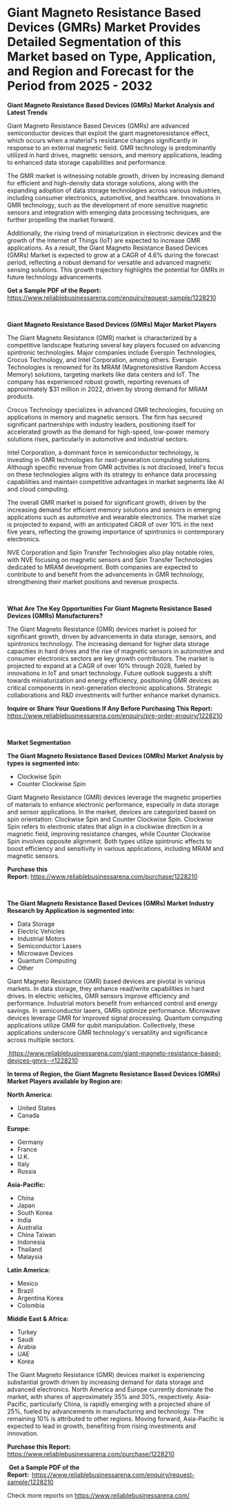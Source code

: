 <p><h1>Giant Magneto Resistance Based Devices (GMRs) Market Provides Detailed Segmentation of this Market based on Type, Application, and Region and Forecast for the Period from 2025 - 2032</h1></p><p><strong>Giant Magneto Resistance Based Devices (GMRs) Market Analysis and Latest Trends</strong></p>
<p><p>Giant Magneto Resistance Based Devices (GMRs) are advanced semiconductor devices that exploit the giant magnetoresistance effect, which occurs when a material's resistance changes significantly in response to an external magnetic field. GMR technology is predominantly utilized in hard drives, magnetic sensors, and memory applications, leading to enhanced data storage capabilities and performance. </p><p>The GMR market is witnessing notable growth, driven by increasing demand for efficient and high-density data storage solutions, along with the expanding adoption of data storage technologies across various industries, including consumer electronics, automotive, and healthcare. Innovations in GMR technology, such as the development of more sensitive magnetic sensors and integration with emerging data processing techniques, are further propelling the market forward. </p><p>Additionally, the rising trend of miniaturization in electronic devices and the growth of the Internet of Things (IoT) are expected to increase GMR applications. As a result, the Giant Magneto Resistance Based Devices (GMRs) Market is expected to grow at a CAGR of 4.6% during the forecast period, reflecting a robust demand for versatile and advanced magnetic sensing solutions. This growth trajectory highlights the potential for GMRs in future technology advancements.</p></p>
<p><strong>Get a Sample PDF of the Report:&nbsp;</strong> <a href="https://www.reliablebusinessarena.com/enquiry/request-sample/1228210?utm_campaign=2137&utm_medium=2&utm_source=Github&utm_content=ia&utm_term=06042025&utm_id=giant-magneto-resistance-based-devices-gmrs">https://www.reliablebusinessarena.com/enquiry/request-sample/1228210</a></p>
<p>&nbsp;</p>
<p><strong>Giant Magneto Resistance Based Devices (GMRs) Major Market Players</strong></p>
<p><p>The Giant Magneto Resistance (GMR) market is characterized by a competitive landscape featuring several key players focused on advancing spintronic technologies. Major companies include Everspin Technologies, Crocus Technology, and Intel Corporation, among others. Everspin Technologies is renowned for its MRAM (Magnetoresistive Random Access Memory) solutions, targeting markets like data centers and IoT. The company has experienced robust growth, reporting revenues of approximately $31 million in 2022, driven by strong demand for MRAM products.</p><p>Crocus Technology specializes in advanced GMR technologies, focusing on applications in memory and magnetic sensors. The firm has secured significant partnerships with industry leaders, positioning itself for accelerated growth as the demand for high-speed, low-power memory solutions rises, particularly in automotive and industrial sectors.</p><p>Intel Corporation, a dominant force in semiconductor technology, is investing in GMR technologies for next-generation computing solutions. Although specific revenue from GMR activities is not disclosed, Intel's focus on these technologies aligns with its strategy to enhance data processing capabilities and maintain competitive advantages in market segments like AI and cloud computing.</p><p>The overall GMR market is poised for significant growth, driven by the increasing demand for efficient memory solutions and sensors in emerging applications such as automotive and wearable electronics. The market size is projected to expand, with an anticipated CAGR of over 10% in the next five years, reflecting the growing importance of spintronics in contemporary electronics.</p><p>NVE Corporation and Spin Transfer Technologies also play notable roles, with NVE focusing on magnetic sensors and Spin Transfer Technologies dedicated to MRAM development. Both companies are expected to contribute to and benefit from the advancements in GMR technology, strengthening their market positions and revenue prospects.</p></p>
<p>&nbsp;</p>
<p><strong>What Are The Key Opportunities For Giant Magneto Resistance Based Devices (GMRs) Manufacturers?</strong></p>
<p><p>The Giant Magneto Resistance (GMR) devices market is poised for significant growth, driven by advancements in data storage, sensors, and spintronics technology. The increasing demand for higher data storage capacities in hard drives and the rise of magnetic sensors in automotive and consumer electronics sectors are key growth contributors. The market is projected to expand at a CAGR of over 10% through 2028, fueled by innovations in IoT and smart technology. Future outlook suggests a shift towards miniaturization and energy efficiency, positioning GMR devices as critical components in next-generation electronic applications. Strategic collaborations and R&D investments will further enhance market dynamics.</p></p>
<p><strong>Inquire or Share Your Questions If Any Before Purchasing This Report:</strong> <a href="https://www.reliablebusinessarena.com/enquiry/pre-order-enquiry/1228210?utm_campaign=2137&utm_medium=2&utm_source=Github&utm_content=ia&utm_term=06042025&utm_id=giant-magneto-resistance-based-devices-gmrs">https://www.reliablebusinessarena.com/enquiry/pre-order-enquiry/1228210</a></p>
<p>&nbsp;</p>
<p><strong>Market Segmentation</strong></p>
<p><strong>The Giant Magneto Resistance Based Devices (GMRs) Market Analysis by types is segmented into:</strong></p>
<p><ul><li>Clockwise Spin</li><li>Counter Clockwise Spin</li></ul></p>
<p><p>Giant Magneto Resistance (GMR) devices leverage the magnetic properties of materials to enhance electronic performance, especially in data storage and sensor applications. In the market, devices are categorized based on spin orientation: Clockwise Spin and Counter Clockwise Spin. Clockwise Spin refers to electronic states that align in a clockwise direction in a magnetic field, improving resistance changes, while Counter Clockwise Spin involves opposite alignment. Both types utilize spintronic effects to boost efficiency and sensitivity in various applications, including MRAM and magnetic sensors.</p></p>
<p><strong>Purchase this Report:&nbsp;</strong><a href="https://www.reliablebusinessarena.com/purchase/1228210?utm_campaign=2137&utm_medium=2&utm_source=Github&utm_content=ia&utm_term=06042025&utm_id=giant-magneto-resistance-based-devices-gmrs">https://www.reliablebusinessarena.com/purchase/1228210</a></p>
<p>&nbsp;</p>
<p><strong>The Giant Magneto Resistance Based Devices (GMRs) Market Industry Research by Application is segmented into:</strong></p>
<p><ul><li>Data Storage</li><li>Electric Vehicles</li><li>Industrial Motors</li><li>Semiconductor Lasers</li><li>Microwave Devices</li><li>Quantum Computing</li><li>Other</li></ul></p>
<p><p>Giant Magneto Resistance (GMR) based devices are pivotal in various markets. In data storage, they enhance read/write capabilities in hard drives. In electric vehicles, GMR sensors improve efficiency and performance. Industrial motors benefit from enhanced control and energy savings. In semiconductor lasers, GMRs optimize performance. Microwave devices leverage GMR for improved signal processing. Quantum computing applications utilize GMR for qubit manipulation. Collectively, these applications underscore GMR technology's versatility and significance across multiple sectors.</p></p>
<p><a href="https://www.reliablebusinessarena.com/giant-magneto-resistance-based-devices-gmrs--r1228210?utm_campaign=2137&utm_medium=2&utm_source=Github&utm_content=ia&utm_term=06042025&utm_id=giant-magneto-resistance-based-devices-gmrs">&nbsp;https://www.reliablebusinessarena.com/giant-magneto-resistance-based-devices-gmrs--r1228210</a></p>
<p><strong>In terms of Region, the Giant Magneto Resistance Based Devices (GMRs) Market Players available by Region are:</strong></p>
<p>
    <p> <strong> North America: </strong>
        <ul>
            <li>United States</li>
            <li>Canada</li>
        </ul>
        </p> 
    <p> <strong> Europe: </strong>
        <ul>
            <li>Germany</li>
            <li>France</li>
            <li>U.K.</li>
            <li>Italy</li>
            <li>Russia</li>
        </ul>
        </p> 
    <p> <strong> Asia-Pacific: </strong>
        <ul>
            <li>China</li>
            <li>Japan</li>
            <li>South Korea</li>
            <li>India</li>
            <li>Australia</li>
            <li>China Taiwan</li>
            <li>Indonesia</li>
            <li>Thailand</li>
            <li>Malaysia</li>
        </ul>
        </p> 
    <p> <strong> Latin America: </strong>
        <ul>
            <li>Mexico</li>
            <li>Brazil</li>
            <li>Argentina Korea</li>
            <li>Colombia</li>
        </ul>
        </p> 
    <p> <strong> Middle East & Africa: </strong>
        <ul>
            <li>Turkey</li>
            <li>Saudi</li>
            <li>Arabia</li>
            <li>UAE</li>
            <li>Korea</li>
        </ul>
    </p>
    </p>
<p><p>The Giant Magneto Resistance (GMR) devices market is experiencing substantial growth driven by increasing demand for data storage and advanced electronics. North America and Europe currently dominate the market, with shares of approximately 35% and 30%, respectively. Asia-Pacific, particularly China, is rapidly emerging with a projected share of 25%, fueled by advancements in manufacturing and technology. The remaining 10% is attributed to other regions. Moving forward, Asia-Pacific is expected to lead in growth, benefiting from rising investments and innovation.</p></p>
<p><strong>Purchase this Report: </strong><a href="https://www.reliablebusinessarena.com/purchase/1228210?utm_campaign=2137&utm_medium=2&utm_source=Github&utm_content=ia&utm_term=06042025&utm_id=giant-magneto-resistance-based-devices-gmrs">https://www.reliablebusinessarena.com/purchase/1228210</a></p>
<p>&nbsp;<strong>Get a Sample PDF of the Report:&nbsp;&nbsp;</strong><a href="https://www.reliablebusinessarena.com/enquiry/request-sample/1228210?utm_campaign=2137&utm_medium=2&utm_source=Github&utm_content=ia&utm_term=06042025&utm_id=giant-magneto-resistance-based-devices-gmrs">https://www.reliablebusinessarena.com/enquiry/request-sample/1228210</a></p>
<p><strong></strong></p>
<p>Check more reports on <a href="https://www.reliablebusinessarena.com/?utm_campaign=2137&utm_medium=2&utm_source=Github&utm_content=ia&utm_term=06042025&utm_id=giant-magneto-resistance-based-devices-gmrs">https://www.reliablebusinessarena.com/</a></p>